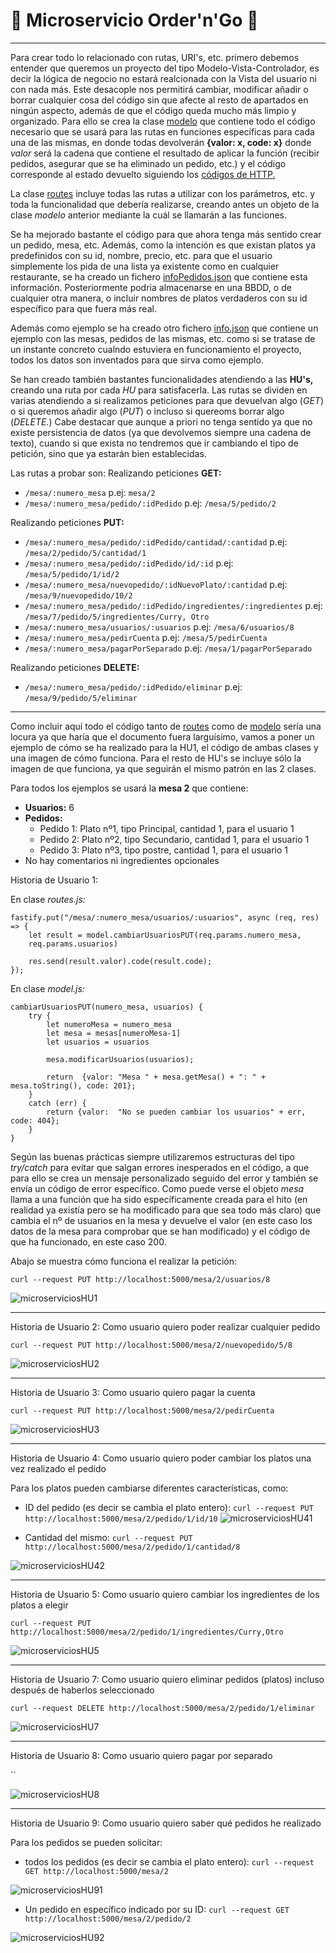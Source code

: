 

# :book: Microservicio Order'n'Go :book:

---

Para crear todo lo relacionado con rutas, URI's, etc. primero debemos entender que queremos un proyecto del tipo Modelo-Vista-Controlador, es decir la lógica de negocio no estará realcionada con la Vista del usuario ni con nada más. Este desacople nos permitirá cambiar, modificar añadir o borrar cualquier cosa del código sin que afecte al resto de apartados en ningún aspecto, además de que el código queda mucho más limpio y organizado. Para ello se crea la clase [modelo]() que contiene todo el código necesario que se usará para las rutas en funciones específicas para cada una de las mismas, en donde todas devolverán **{valor: x, code: x}** donde *valor* será la cadena que contiene el resultado de aplicar la función (recibir pedidos, asegurar que se ha eliminado un pedido, etc.) y el código corresponde al estado devuelto siguiendo los [códigos de HTTP.](https://developer.mozilla.org/es/docs/Web/HTTP/Status)

La clase [routes]() incluye todas las rutas a utilizar con los parámetros, etc. y toda la funcionalidad que debería realizarse, creando antes un objeto de la clase *modelo* anterior mediante la cuál se llamarán a las funciones.



Se ha mejorado bastante el código para que ahora tenga más sentido crear un pedido, mesa, etc. Además, como la intención es que existan platos ya predefinidos con su id, nombre, precio, etc. para que el usuario simplemente los pida de una lista ya existente como en cualquier restaurante, se ha creado un fichero [infoPedidos.json]() que contiene esta información. Posteriormente podria almacenarse en una BBDD, o de cualquier otra manera, o incluir nombres de platos verdaderos con su id específico para que fuera más real.

Además como ejemplo se ha creado otro fichero [info.json]() que contiene un ejemplo con las mesas, pedidos de las mismas, etc. como si se tratase de un instante concreto cualndo estuviera en funcionamiento el proyecto, todos los datos son inventados para que sirva como ejemplo.

Se han creado también bastantes funcionalidades atendiendo a las **HU's,** creando una ruta por cada *HU* para satisfacerla. Las rutas se dividen en varias atendiendo a si realizamos peticiones para que devuelvan algo (*GET*) o si queremos añadir algo (*PUT*) o incluso si quereoms borrar algo (*DELETE.*)
Cabe destacar que aunque a priori no tenga sentido ya que no existe persistencia de datos (ya que devolvemos siempre una cadena de texto), cuando si que exista no tendremos que ir cambiando el tipo de petición, sino que ya estarán bien establecidas.

Las rutas a probar son:
Realizando peticiones **GET:**
- `/mesa/:numero_mesa` p.ej: `mesa/2`
- `/mesa/:numero_mesa/pedido/:idPedido` p.ej: `/mesa/5/pedido/2`

Realizando peticiones **PUT:**
- `/mesa/:numero_mesa/pedido/:idPedido/cantidad/:cantidad` p.ej: `/mesa/2/pedido/5/cantidad/1`
- `/mesa/:numero_mesa/pedido/:idPedido/id/:id` p.ej: `/mesa/5/pedido/1/id/2`
- `/mesa/:numero_mesa/nuevopedido/:idNuevoPlato/:cantidad` p.ej: `/mesa/9/nuevopedido/10/2`
- `/mesa/:numero_mesa/pedido/:idPedido/ingredientes/:ingredientes` p.ej: `/mesa/7/pedido/5/ingredientes/Curry, Otro`
- `/mesa/:numero_mesa/usuarios/:usuarios` p.ej: `/mesa/6/usuarios/8`
- `/mesa/:numero_mesa/pedirCuenta` p.ej: `/mesa/5/pedirCuenta`
- `/mesa/:numero_mesa/pagarPorSeparado` p.ej: `/mesa/1/pagarPorSeparado`

Realizando peticiones **DELETE:**
- `/mesa/:numero_mesa/pedido/:idPedido/eliminar` p.ej: `/mesa/9/pedido/5/eliminar`

---

Como incluir aquí todo el código tanto de [routes]() como de [modelo]() sería una locura ya que haría que el documento fuera larguísimo, vamos a poner un ejemplo de cómo se ha realizado para la HU1, el código de ambas clases y una imagen de cómo funciona. Para el resto de HU's se incluye sólo la imagen de que funciona, ya que seguirán el mismo patrón en las 2 clases.

Para todos los ejemplos se usará la **mesa 2** que contiene:
- **Usuarios:** 6
- **Pedidos:**
	- Pedido 1: Plato nº1, tipo Principal, cantidad 1, para el usuario 1
	- Pedido 2: Plato nº2, tipo Secundario, cantidad 1, para el usuario 1
	- Pedido 3: Plato nº3, tipo postre, cantidad 1, para el usuario 1
- No hay comentarios ni ingredientes opcionales


Historia de Usuario 1:

En clase *routes.js:*

~~~
fastify.put("/mesa/:numero_mesa/usuarios/:usuarios", async (req, res) => {
	let result = model.cambiarUsuariosPUT(req.params.numero_mesa,
	req.params.usuarios)

	res.send(result.valor).code(result.code);
});
~~~

En clase *model.js:*

~~~
cambiarUsuariosPUT(numero_mesa, usuarios) {
	try {
		let numeroMesa = numero_mesa
		let mesa = mesas[numeroMesa-1]
		let usuarios = usuarios

		mesa.modificarUsuarios(usuarios);

		return  {valor: "Mesa " + mesa.getMesa() + ": " + mesa.toString(), code: 201};
	}
	catch (err) {
		return {valor:  "No se pueden cambiar los usuarios" + err, code: 404};
	}
}
~~~

Según las buenas prácticas siempre utilizaremos estructuras del tipo *try/catch* para evitar que salgan errores inesperados en el código, a que para ello se crea un mensaje personalizado seguido del error y también se envía un código de error específico. Como puede verse el objeto *mesa* llama a una función que ha sido específicamente creada para el hito (en realidad ya existía pero se ha modificado para que sea todo más claro) que cambia el nº de usuarios en la mesa y devuelve el valor (en este caso los datos de la mesa para comprobar que se han modificado) y el código de que ha funcionado, en este caso 200.

Abajo se muestra cómo funciona el realizar la petición:

`curl --request PUT http://localhost:5000/mesa/2/usuarios/8`

![microserviciosHU1](https://github.com/LCinder/Order-n-Go/blob/master/docs/img/microserviciosHU1.PNG)

---


Historia de Usuario 2: Como usuario quiero poder realizar cualquier pedido

`curl --request PUT http://localhost:5000/mesa/2/nuevopedido/5/8`

![microserviciosHU2](https://github.com/LCinder/Order-n-Go/blob/master/docs/img/microserviciosHU2.PNG)

---

Historia de Usuario 3: Como usuario quiero pagar la cuenta

`curl --request PUT http://localhost:5000/mesa/2/pedirCuenta`

![microserviciosHU3](https://github.com/LCinder/Order-n-Go/blob/master/docs/img/microserviciosHU3.PNG)

---

Historia de Usuario 4: Como usuario quiero poder cambiar los platos una vez realizado el pedido

Para los platos pueden cambiarse diferentes características, como:
- ID del pedido (es decir se cambia el plato entero): `curl --request PUT http://localhost:5000/mesa/2/pedido/1/id/10`
![microserviciosHU41](https://github.com/LCinder/Order-n-Go/blob/master/docs/img/microserviciosHU41.PNG)

- Cantidad del mismo: `curl --request PUT http://localhost:5000/mesa/2/pedido/1/cantidad/8`

![microserviciosHU42](https://github.com/LCinder/Order-n-Go/blob/master/docs/img/microserviciosHU42.PNG)

---

Historia de Usuario 5: Como usuario quiero cambiar los ingredientes de los platos a elegir

`curl --request PUT http://localhost:5000/mesa/2/pedido/1/ingredientes/Curry,Otro`

![microserviciosHU5](https://github.com/LCinder/Order-n-Go/blob/master/docs/img/microserviciosHU5.PNG)

---

Historia de Usuario 7: Como usuario quiero eliminar pedidos (platos) incluso después de haberlos seleccionado

`curl --request DELETE http://localhost:5000/mesa/2/pedido/1/eliminar`

![microserviciosHU7](https://github.com/LCinder/Order-n-Go/blob/master/docs/img/microserviciosHU7.PNG)

---

Historia de Usuario 8: Como usuario quiero pagar por separado

``

![microserviciosHU8](https://github.com/LCinder/Order-n-Go/blob/master/docs/img/microserviciosHU8.PNG)

---

Historia de Usuario 9: Como usuario quiero saber qué pedidos he realizado

Para los pedidos se pueden solicitar:
- todos los pedidos (es decir se cambia el plato entero): `curl --request GET http://localhost:5000/mesa/2`

![microserviciosHU91](https://github.com/LCinder/Order-n-Go/blob/master/docs/img/microserviciosHU91.PNG)

- Un pedido en específico indicado por su ID: `curl --request GET http://localhost:5000/mesa/2/pedido/2`

![microserviciosHU92](https://github.com/LCinder/Order-n-Go/blob/master/docs/img/microserviciosHU92.PNG)
